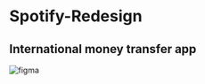 # Spotify-Redesign
## International money transfer app
![figma](https://user-images.githubusercontent.com/73193206/200717132-9847ad8d-98a2-4489-abb2-8af2501b1540.png)
